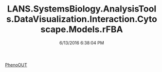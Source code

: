 ﻿---
title: LANS.SystemsBiology.AnalysisTools.DataVisualization.Interaction.Cytoscape.Models.rFBA
date: 6/13/2016 6:38:04 PM
---

[PhenoOUT](T-LANS.SystemsBiology.AnalysisTools.DataVisualization.Interaction.Cytoscape.Models.rFBA.PhenoOUT.html)
